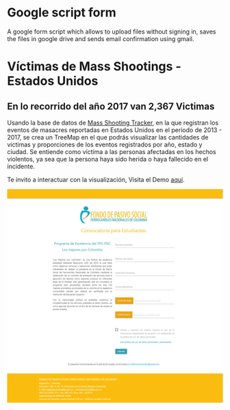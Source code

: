 # Google script form
A google form script which allows to upload files without signing in, saves the files in google drive and sends email confirmation using gmail.

# Víctimas de Mass Shootings - Estados Unidos
## En lo recorrido del año 2017 van 2,367 Victimas

Usando la base de datos de [Mass Shooting Tracker](https://www.massshootingtracker.org/data), en la que registran los eventos de masacres reportadas en Estados Unidos en el periodo de 2013 - 2017, se crea un TreeMap en el que podrás visualizar las cantidades de victimas y proporciones de los eventos registrados por año, estado y ciudad.
Se entiende como víctima a las personas afectadas en los hechos violentos, ya sea que la persona haya sido herida o haya fallecido en el incidente.

Te invito a interactuar con la visualización, Visita el Demo [aquí](https://jairoruizsaenz.github.io/Relaciones-Peliculas/).


!["Form Image"](form.png)
